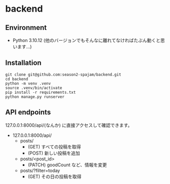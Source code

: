 # backend

## Environment
- Python 3.10.12 (他のバージョンでもそんなに離れてなければたぶん動くと思います…)

## Installation
```
git clone git@github.com:season2-spajam/backend.git
cd backend
python -m venv .venv
source .venv/bin/activate
pip install -r requirements.txt
python manage.py runserver
```

## API endpoints
127.0.0.1:8000/api/(なんか) に直接アクセスして確認できます。
- 127.0.0.1:8000/api/
  - posts/
    - (GET) すべての投稿を取得
    - (POST) 新しい投稿を追加
  - posts/\<post_id\>
    - (PATCH) goodCount など、情報を変更
  - posts\/\?filter\=today
    - (GET) その日の投稿を取得